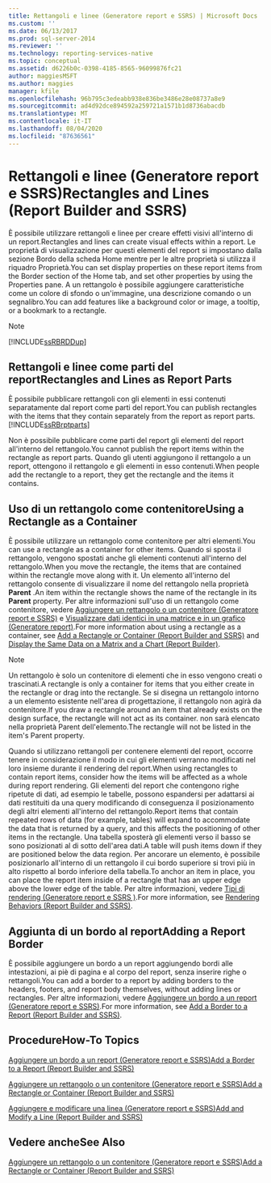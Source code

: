 ```yaml
---
title: Rettangoli e linee (Generatore report e SSRS) | Microsoft Docs
ms.custom: ''
ms.date: 06/13/2017
ms.prod: sql-server-2014
ms.reviewer: ''
ms.technology: reporting-services-native
ms.topic: conceptual
ms.assetid: d6226b0c-0398-4185-8565-96099876fc21
author: maggiesMSFT
ms.author: maggies
manager: kfile
ms.openlocfilehash: 96b795c3edeabb938e836be3486e28e08737a8e9
ms.sourcegitcommit: ad4d92dce894592a259721a1571b1d8736abacdb
ms.translationtype: MT
ms.contentlocale: it-IT
ms.lasthandoff: 08/04/2020
ms.locfileid: "87636561"
---
```

# <a name="rectangles-and-lines-report-builder-and-ssrs"></a><span data-ttu-id="82e43-102">Rettangoli e linee (Generatore report e SSRS)</span><span class="sxs-lookup"><span data-stu-id="82e43-102">Rectangles and Lines (Report Builder and SSRS)</span></span>
  <span data-ttu-id="82e43-103">È possibile utilizzare rettangoli e linee per creare effetti visivi all'interno di un report.</span><span class="sxs-lookup"><span data-stu-id="82e43-103">Rectangles and lines can create visual effects within a report.</span></span> <span data-ttu-id="82e43-104">Le proprietà di visualizzazione per questi elementi del report si impostano dalla sezione Bordo della scheda Home mentre per le altre proprietà si utilizza il riquadro Proprietà.</span><span class="sxs-lookup"><span data-stu-id="82e43-104">You can set display properties on these report items from the Border section of the Home tab, and set other properties by using the Properties pane.</span></span> <span data-ttu-id="82e43-105">A un rettangolo è possibile aggiungere caratteristiche come un colore di sfondo o un'immagine, una descrizione comando o un segnalibro.</span><span class="sxs-lookup"><span data-stu-id="82e43-105">You can add features like a background color or image, a tooltip, or a bookmark to a rectangle.</span></span>  
  
> [!NOTE]  
>  [!INCLUDE[ssRBRDDup](../../includes/ssrbrddup-md.md)]  
  
##  <a name="rectangles-and-lines-as-report-parts"></a><a name="RectanglesLinesReportParts"></a> <span data-ttu-id="82e43-106">Rettangoli e linee come parti del report</span><span class="sxs-lookup"><span data-stu-id="82e43-106">Rectangles and Lines as Report Parts</span></span>  
 <span data-ttu-id="82e43-107">È possibile pubblicare rettangoli con gli elementi in essi contenuti separatamente dal report come parti del report.</span><span class="sxs-lookup"><span data-stu-id="82e43-107">You can publish rectangles with the items that they contain separately from the report as report parts.</span></span> [!INCLUDE[ssRBrptparts](../../includes/ssrbrptparts-md.md)]  
  
 <span data-ttu-id="82e43-108">Non è possibile pubblicare come parti del report gli elementi del report all'interno del rettangolo.</span><span class="sxs-lookup"><span data-stu-id="82e43-108">You cannot publish the report items within the rectangle as report parts.</span></span> <span data-ttu-id="82e43-109">Quando gli utenti aggiungono il rettangolo a un report, ottengono il rettangolo e gli elementi in esso contenuti.</span><span class="sxs-lookup"><span data-stu-id="82e43-109">When people add the rectangle to a report, they get the rectangle and the items it contains.</span></span>  
  

  
##  <a name="using-a-rectangle-as-a-container"></a><a name="RectangleAsContainer"></a><span data-ttu-id="82e43-110">Uso di un rettangolo come contenitore</span><span class="sxs-lookup"><span data-stu-id="82e43-110">Using a Rectangle as a Container</span></span>  
 <span data-ttu-id="82e43-111">È possibile utilizzare un rettangolo come contenitore per altri elementi.</span><span class="sxs-lookup"><span data-stu-id="82e43-111">You can use a rectangle as a container for other items.</span></span> <span data-ttu-id="82e43-112">Quando si sposta il rettangolo, vengono spostati anche gli elementi contenuti all'interno del rettangolo.</span><span class="sxs-lookup"><span data-stu-id="82e43-112">When you move the rectangle, the items that are contained within the rectangle move along with it.</span></span> <span data-ttu-id="82e43-113">Un elemento all'interno del rettangolo consente di visualizzare il nome del rettangolo nella proprietà **Parent** .</span><span class="sxs-lookup"><span data-stu-id="82e43-113">An item within the rectangle shows the name of the rectangle in its **Parent** property.</span></span> <span data-ttu-id="82e43-114">Per altre informazioni sull'uso di un rettangolo come contenitore, vedere [Aggiungere un rettangolo o un contenitore &#40;Generatore report e SSRS&#41;](add-a-rectangle-or-container-report-builder-and-ssrs.md) e [Visualizzare dati identici in una matrice e in un grafico &#40;Generatore report&#41;](display-the-same-data-on-a-matrix-and-a-chart-report-builder.md).</span><span class="sxs-lookup"><span data-stu-id="82e43-114">For more information about using a rectangle as a container, see [Add a Rectangle or Container &#40;Report Builder and SSRS&#41;](add-a-rectangle-or-container-report-builder-and-ssrs.md) and [Display the Same Data on a Matrix and a Chart &#40;Report Builder&#41;](display-the-same-data-on-a-matrix-and-a-chart-report-builder.md).</span></span>  
  
> [!NOTE]  
>  <span data-ttu-id="82e43-115">Un rettangolo è solo un contenitore di elementi che in esso vengono creati o trascinati.</span><span class="sxs-lookup"><span data-stu-id="82e43-115">A rectangle is only a container for items that you either create in the rectangle or drag into the rectangle.</span></span> <span data-ttu-id="82e43-116">Se si disegna un rettangolo intorno a un elemento esistente nell'area di progettazione, il rettangolo non agirà da contenitore.</span><span class="sxs-lookup"><span data-stu-id="82e43-116">If you draw a rectangle around an item that already exists on the design surface, the rectangle will not act as its container.</span></span> <span data-ttu-id="82e43-117">non sarà elencato nella proprietà Parent dell'elemento.</span><span class="sxs-lookup"><span data-stu-id="82e43-117">The rectangle will not be listed in the item's Parent property.</span></span>  
  
 <span data-ttu-id="82e43-118">Quando si utilizzano rettangoli per contenere elementi del report, occorre tenere in considerazione il modo in cui gli elementi verranno modificati nel loro insieme durante il rendering del report.</span><span class="sxs-lookup"><span data-stu-id="82e43-118">When using rectangles to contain report items, consider how the items will be affected as a whole during report rendering.</span></span> <span data-ttu-id="82e43-119">Gli elementi del report che contengono righe ripetute di dati, ad esempio le tabelle, possono espandersi per adattarsi ai dati restituiti da una query modificando di conseguenza il posizionamento degli altri elementi all'interno del rettangolo.</span><span class="sxs-lookup"><span data-stu-id="82e43-119">Report items that contain repeated rows of data (for example, tables) will expand to accommodate the data that is returned by a query, and this affects the positioning of other items in the rectangle.</span></span> <span data-ttu-id="82e43-120">Una tabella sposterà gli elementi verso il basso se sono posizionati al di sotto dell'area dati.</span><span class="sxs-lookup"><span data-stu-id="82e43-120">A table will push items down if they are positioned below the data region.</span></span> <span data-ttu-id="82e43-121">Per ancorare un elemento, è possibile posizionarlo all'interno di un rettangolo il cui bordo superiore si trovi più in alto rispetto al bordo inferiore della tabella.</span><span class="sxs-lookup"><span data-stu-id="82e43-121">To anchor an item in place, you can place the report item inside of a rectangle that has an upper edge above the lower edge of the table.</span></span> <span data-ttu-id="82e43-122">Per altre informazioni, vedere [Tipi di rendering  &#40;Generatore report e SSRS &#41;](rendering-behaviors-report-builder-and-ssrs.md).</span><span class="sxs-lookup"><span data-stu-id="82e43-122">For more information, see [Rendering Behaviors &#40;Report Builder  and SSRS&#41;](rendering-behaviors-report-builder-and-ssrs.md).</span></span>  
  

  
##  <a name="adding-a-report-border"></a><a name="ReportBorder"></a> <span data-ttu-id="82e43-123">Aggiunta di un bordo al report</span><span class="sxs-lookup"><span data-stu-id="82e43-123">Adding a Report Border</span></span>  
 <span data-ttu-id="82e43-124">È possibile aggiungere un bordo a un report aggiungendo bordi alle intestazioni, ai piè di pagina e al corpo del report, senza inserire righe o rettangoli.</span><span class="sxs-lookup"><span data-stu-id="82e43-124">You can add a border to a report by adding borders to the headers, footers, and report body themselves, without adding lines or rectangles.</span></span> <span data-ttu-id="82e43-125">Per altre informazioni, vedere [Aggiungere un bordo a un report &#40;Generatore report e SSRS&#41;](add-a-border-to-a-report-report-builder-and-ssrs.md).</span><span class="sxs-lookup"><span data-stu-id="82e43-125">For more information, see [Add a Border to a Report &#40;Report Builder and SSRS&#41;](add-a-border-to-a-report-report-builder-and-ssrs.md).</span></span>  
  

  
##  <a name="how-to-topics"></a><a name="HowTo"></a><span data-ttu-id="82e43-126">Procedure</span><span class="sxs-lookup"><span data-stu-id="82e43-126">How-To Topics</span></span>  
 [<span data-ttu-id="82e43-127">Aggiungere un bordo a un report &#40;Generatore report e SSRS&#41;</span><span class="sxs-lookup"><span data-stu-id="82e43-127">Add a Border to a Report &#40;Report Builder and SSRS&#41;</span></span>](add-a-border-to-a-report-report-builder-and-ssrs.md)  
  
 [<span data-ttu-id="82e43-128">Aggiungere un rettangolo o un contenitore &#40;Generatore report e SSRS&#41;</span><span class="sxs-lookup"><span data-stu-id="82e43-128">Add a Rectangle or Container &#40;Report Builder and SSRS&#41;</span></span>](add-a-rectangle-or-container-report-builder-and-ssrs.md)  
  
 [<span data-ttu-id="82e43-129">Aggiungere e modificare una linea &#40;Generatore report e SSRS&#41;</span><span class="sxs-lookup"><span data-stu-id="82e43-129">Add and Modify a Line &#40;Report Builder and SSRS&#41;</span></span>](add-and-modify-a-line-report-builder-and-ssrs.md)  
  
## <a name="see-also"></a><span data-ttu-id="82e43-130">Vedere anche</span><span class="sxs-lookup"><span data-stu-id="82e43-130">See Also</span></span>  
 [<span data-ttu-id="82e43-131">Aggiungere un rettangolo o un contenitore &#40;Generatore report e SSRS&#41;</span><span class="sxs-lookup"><span data-stu-id="82e43-131">Add a Rectangle or Container &#40;Report Builder and SSRS&#41;</span></span>](add-a-rectangle-or-container-report-builder-and-ssrs.md)  
  
  
